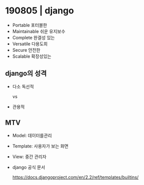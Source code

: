 # 190805 | django

- Portable 포터블한
- Maintainable 쉬운 유지보수
- Complete 완결성 있는
- Versatile 다용도희
- Secure 안전한
- Scalable 확장성있는



## django의 성격

- 다소 독선적

  vs

- 관용적



## MTV

- Model: 데이터를관리
- Template: 사용자가 보는 화면
- View: 중간 관리자





- django 공식 문서

  https://docs.djangoproject.com/en/2.2/ref/templates/builtins/





